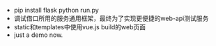 - pip install flask
   python  run.py
- 调试借口所用的服务通用框架，最终为了实现更便捷的web-api测试服务
- static和templates中使用vue.js build的web页面
- just a demo now.
